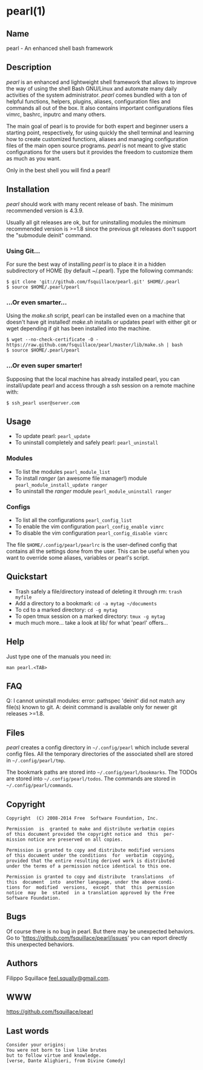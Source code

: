 # pearl(1) #

## Name ##
pearl - An enhanced shell bash framework

## Description ##
*pearl* is an enhanced and lightweight shell framework that allows
to improve the way of using the shell Bash GNU/Linux and automate many daily
activities of the system administrator.
*pearl* comes bundled with a ton of helpful functions, helpers, plugins,
aliases, configuration files and commands all out of the box.
It also contains important configurations files
vimrc, bashrc, inputrc and many others.

The main goal of pearl is to provide for both expert and beginner users a
starting point, respectively, for using quickly the shell terminal
and learning how to create customized functions, aliases and
managing configuration files of the main open source programs.
*pearl* is not meant to give static configurations
for the users but it provides the freedom to customize
them as much as you want.

Only in the best shell you will find a pearl!

## Installation ##
*pearl* should work with many recent release of bash. The minimum recommended
version is 4.3.9.

Usually all git releases are ok,
but for uninstalling modules the minimum recommended version is >=1.8 since
the previous git releases don't support the "submodule deinit" command.

### Using Git... ###

For sure the best way of installing *pearl* is to place it
in a hidden subdirectory of HOME (by default ~/.pearl).
Type the following commands:

    $ git clone 'git://github.com/fsquillace/pearl.git' $HOME/.pearl
    $ source $HOME/.pearl/pearl

### ...Or even smarter... ###

Using the *make.sh* script, pearl can be installed even on a
machine that doesn't have git installed!
*make.sh* installs or updates pearl with either git or wget depending
if git has been installed into the machine.

    $ wget --no-check-certificate -O - https://raw.github.com/fsquillace/pearl/master/lib/make.sh | bash
    $ source $HOME/.pearl/pearl

### ...Or even super smarter! ###

Supposing that the local machine has already installed pearl,
you can install/update pearl and access through a ssh session
on a remote machine with:

    $ ssh_pearl user@server.com

## Usage ##
- To update pearl:
  ``pearl_update``
- To uninstall completely and safely pearl:
  ``pearl_uninstall``

### Modules ###
- To list the modules
  ``pearl_module_list``
- To install *ranger* (an awesome file manager!) module
  ``pearl_module_install_update ranger``
- To uninstall the *ranger* module
  ``pearl_module_uninstall ranger``

### Configs ###
- To list all the configurations
  ``pearl_config_list``
- To enable the vim configuration
  ``pearl_config_enable vimrc``
- To disable the vim configuration
  ``pearl_config_disable vimrc``

The file ``$HOME/.config/pearl/pearlrc`` is the user-defined config
that contains all the settings done from the user.
This can be useful when you want to override some aliases,
variables or pearl's script.

## Quickstart ##
- Trash safely a file/directory instead of deleting it through rm:
  ``trash myfile``
- Add a directory to a bookmark:
  ``cd -a mytag ~/documents``
- To cd to a marked directory:
  ``cd -g mytag``
- To open tmux session on a marked directory:
  ``tmux -g mytag``
- much much more… take a look at lib/ for what 'pearl' offers…

## Help ##
Just type one of the manuals you need in:

    man pearl.<TAB>

## FAQ ##
Q: I cannot uninstall modules: error: pathspec 'deinit' did not match any file(s) known to git.
A: deinit command is available only for newer git releases >=1.8.

## Files ##
*pearl* creates a config directory in ``~/.config/pearl`` which include
several config files. All the temporary directories
of the associated shell are stored in ``~/.config/pearl/tmp``.

The bookmark paths are stored into ``~/.config/pearl/bookmarks``.
The TODOs are stored into ``~/.config/pearl/todos``.
The commands are stored in ``~/.config/pearl/commands``.

## Copyright ##

    Copyright  (C) 2008-2014 Free  Software Foundation, Inc.

    Permission  is  granted to make and distribute verbatim copies
    of this document provided the copyright notice and  this  per‐
    mission notice are preserved on all copies.

    Permission is granted to copy and distribute modified versions
    of this document under the conditions  for  verbatim  copying,
    provided that the entire resulting derived work is distributed
    under the terms of a permission notice identical to this one.

    Permission is granted to copy and distribute  translations  of
    this  document  into  another language, under the above condi‐
    tions for  modified  versions,  except  that  this  permission
    notice  may  be  stated  in a translation approved by the Free
    Software Foundation.

## Bugs ##
Of course there is no bug in pearl. But there may be unexpected behaviors.
Go to 'https://github.com/fsquillace/pearl/issues' you can report directly
this unexpected behaviors.

## Authors ##
Filippo Squillace <feel.squally@gmail.com>.

## WWW ##
https://github.com/fsquillace/pearl

## Last words ##

    Consider your origins:
    You were not born to live like brutes
    but to follow virtue and knowledge.
    [verse, Dante Alighieri, from Divine Comedy]


